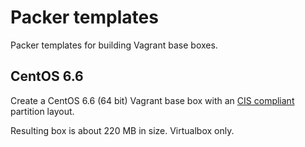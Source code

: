 # Packer templates

Packer templates for building Vagrant base boxes.

## CentOS 6.6

Create a CentOS 6.6 (64 bit) Vagrant base box with an [CIS compliant](https://benchmarks.cisecurity.org/) partition layout.

Resulting box is about 220 MB in size. Virtualbox only.
